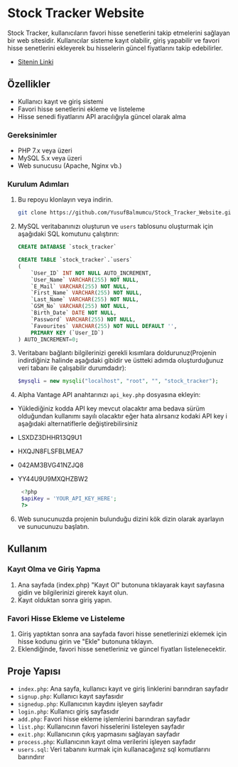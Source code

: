 # Stock Tracker Website

Stock Tracker, kullanıcıların favori hisse senetlerini takip etmelerini sağlayan bir web sitesidir. Kullanıcılar sisteme kayıt olabilir, giriş yapabilir ve favori hisse senetlerini ekleyerek bu hisselerin güncel fiyatlarını takip edebilirler.
- [Sitenin Linki](http://95.130.171.20/~st22360859001)

## Özellikler

- Kullanıcı kayıt ve giriş sistemi
- Favori hisse senetlerini ekleme ve listeleme
- Hisse senedi fiyatlarını API aracılığıyla güncel olarak alma

### Gereksinimler

- PHP 7.x veya üzeri
- MySQL 5.x veya üzeri
- Web sunucusu (Apache, Nginx vb.)

### Kurulum Adımları

1. Bu repoyu klonlayın veya indirin.
    ```sh
    git clone https://github.com/YusufBalmumcu/Stock_Tracker_Website.git
    ```

2. MySQL veritabanınızı oluşturun ve `users` tablosunu oluşturmak için aşağıdaki SQL komutunu çalıştırın:
    ```sql
    CREATE DATABASE `stock_tracker` 
    
    CREATE TABLE `stock_tracker`.`users` 
    (
        `User_ID` INT NOT NULL AUTO_INCREMENT,
        `User_Name` VARCHAR(255) NOT NULL,
        `E_Mail` VARCHAR(255) NOT NULL,
        `First_Name` VARCHAR(255) NOT NULL,
        `Last_Name` VARCHAR(255) NOT NULL,
        `GSM_No` VARCHAR(255) NOT NULL,
        `Birth_Date` DATE NOT NULL,
        `Password` VARCHAR(255) NOT NULL,
        `Favourites` VARCHAR(255) NOT NULL DEFAULT '',
        PRIMARY KEY (`User_ID`)
    ) AUTO_INCREMENT=0;
    ```

3. Veritabanı bağlantı bilgilerinizi gerekli kısımlara doldurunuz(Projenin indirdiğiniz halinde aşağıdaki gibidir ve üstteki adımda oluşturduğunuz veri tabanı ile çalışabilir durumdadır):
    ```php
    $mysqli = new mysqli("localhost", "root", "", "stock_tracker");
    ```

4. Alpha Vantage API anahtarınızı `api_key.php` dosyasına ekleyin:
- Yüklediğiniz kodda API key mevcut olacaktır ama bedava sürüm olduğundan kullanımı sayılı olacaktır eğer hata alırsanız kodaki API key i aşağıdaki alternatiflerle değiştirebilirsiniz
- LSXDZ3DHHR13Q9U1
- HXQJN8FLSFBLMEA7
- 042AM3BVG41NZJQ8
- YY44U9U9MXQHZBW2

   ```php
    <?php
    $apiKey = 'YOUR_API_KEY_HERE';
    ?>
    ```

6. Web sunucunuzda projenin bulunduğu dizini kök dizin olarak ayarlayın ve sunucunuzu başlatın.

## Kullanım

### Kayıt Olma ve Giriş Yapma

1. Ana sayfada (index.php) "Kayıt Ol" butonuna tıklayarak kayıt sayfasına gidin ve bilgilerinizi girerek kayıt olun.
2. Kayıt olduktan sonra giriş yapın.

### Favori Hisse Ekleme ve Listeleme

1. Giriş yaptıktan sonra ana sayfada favori hisse senetlerinizi eklemek için hisse kodunu girin ve "Ekle" butonuna tıklayın.
2. Eklendiğinde, favori hisse senetleriniz ve güncel fiyatları listelenecektir.

## Proje Yapısı

- `index.php`: Ana sayfa, kullanıcı kayıt ve giriş linklerini barındıran sayfadır
- `signup.php`: Kullanıcı kayıt sayfasıdır
- `signedup.php`: Kullanıcının kaydını işleyen sayfadır
- `login.php`: Kullanıcı giriş sayfasıdır
- `add.php`: Favori hisse ekleme işlemlerini barındıran sayfadır
- `list.php`: Kullanıcının favori hisselerini listeleyen sayfadır
- `exit.php`: Kullanıcının çıkış yapmasını sağlayan sayfadır
- `process.php`: Kullanıcının kayıt olma verilerini işleyen sayfadır
- `users.sql`: Veri tabanını kurmak için kullanacağınız sql komutlarını barındırır

